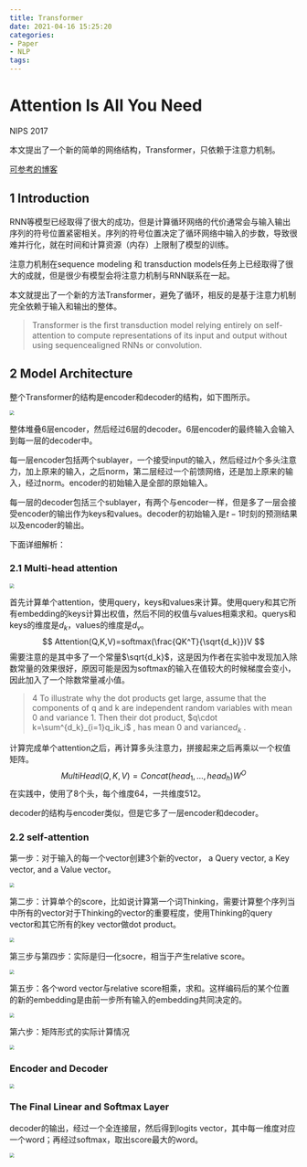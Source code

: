 ```yaml
---
title: Transformer
date: 2021-04-16 15:25:20
categories:
- Paper
- NLP
tags:
---
```


# Attention Is All You Need

NIPS 2017

本文提出了一个新的简单的网络结构，Transformer，只依赖于注意力机制。

[可参考的博客](http://jalammar.github.io/illustrated-transformer/)

<!--more-->

## 1 Introduction

RNN等模型已经取得了很大的成功，但是计算循环网络的代价通常会与输入输出序列的符号位置紧密相关。序列的符号位置决定了循环网络中输入的步数，导致很难并行化，就在时间和计算资源（内存）上限制了模型的训练。

注意力机制在sequence modeling 和 transduction models任务上已经取得了很大的成就，但是很少有模型会将注意力机制与RNN联系在一起。

本文就提出了一个新的方法Transformer，避免了循环，相反的是基于注意力机制完全依赖于输入和输出的整体。

> Transformer is the ﬁrst transduction model relying entirely on self-attention to compute representations of its input and output without using sequencealigned RNNs or convolution.

## 2 Model Architecture

整个Transformer的结构是encoder和decoder的结构，如下图所示。

<img src="https://lxy-blog-pics.oss-cn-beijing.aliyuncs.com/asssets/image-20201011202918546.png" style="zoom:50%;" />

整体堆叠6层encoder，然后经过6层的decoder。6层encoder的最终输入会输入到每一层的decoder中。

每一层encoder包括两个sublayer，一个接受input的输入，然后经过$h$个多头注意力，加上原来的输入，之后norm，第二层经过一个前馈网络，还是加上原来的输入，经过norm。encoder的初始输入是全部的原始输入。

每一层的decoder包括三个sublayer，有两个与encoder一样，但是多了一层会接受encoder的输出作为keys和values。decoder的初始输入是$t-1$时刻的预测结果以及encoder的输出。

下面详细解析：

### 2.1 Multi-head attention

<img src="https://lxy-blog-pics.oss-cn-beijing.aliyuncs.com/asssets/image-20201011204804340.png" style="zoom:50%;" />

首先计算单个attention，使用query，keys和values来计算。使用query和其它所有embedding的keys计算出权值，然后不同的权值与values相乘求和。querys和keys的维度是$d_k$，values的维度是$d_v$。
$$
Attention(Q,K,V)=softmax(\frac{QK^T}{\sqrt{d_k}})V
$$
需要注意的是其中多了一个常量$\sqrt{d_k}$，这是因为作者在实验中发现加入除数常量的效果很好，原因可能是因为softmax的输入在值较大的时候梯度会变小，因此加入了一个除数常量减小值。

> 4 To illustrate why the dot products get large, assume that the components of q and k are independent random variables with mean 0 and variance 1. Then their dot product, $q\cdot k=\sum^{d_k}_{i=1}q_ik_i$ , has mean 0 and variance$d_k$ .

计算完成单个attention之后，再计算多头注意力，拼接起来之后再乘以一个权值矩阵。
$$
MultiHead(Q,K,V)=Concat(head_1,\dots,head_h)W^O
$$
在实践中，使用了8个头，每个维度64，一共维度512。

decoder的结构与encoder类似，但是它多了一层encoder和decoder。

### 2.2 self-attention

第一步：对于输入的每一个vector创建3个新的vector， a Query vector, a Key vector, and a Value vector。

<img src="https://lxy-blog-pics.oss-cn-beijing.aliyuncs.com/asssets/self-attention_softmax.png" style="zoom:50%;" />

第二步：计算单个的score，比如说计算第一个词Thinking，需要计算整个序列当中所有的vector对于Thinking的vector的重要程度，使用Thinking的query vector和其它所有的key vector做dot product。

<img src="https://lxy-blog-pics.oss-cn-beijing.aliyuncs.com/asssets/transformer_self_attention_score.png" style="zoom:50%;" />

第三步与第四步：实际是归一化socre，相当于产生relative score。

<img src="https://lxy-blog-pics.oss-cn-beijing.aliyuncs.com/asssets/self-attention-output.png" style="zoom:50%;" />

第五步：各个word vector与relative score相乘，求和。这样编码后的某个位置的新的embedding是由前一步所有输入的embedding共同决定的。

<img src="https://lxy-blog-pics.oss-cn-beijing.aliyuncs.com/asssets/self-attention-matrix-calculation.png" style="zoom:50%;" />

第六步：矩阵形式的实际计算情况

<img src="https://lxy-blog-pics.oss-cn-beijing.aliyuncs.com/asssets/transformer_decoder_output_softmax.png" style="zoom:50%;" />

### Encoder and Decoder

<img src="https://lxy-blog-pics.oss-cn-beijing.aliyuncs.com/asssets/transformer_self_attention_vectors.png" style="zoom:50%;" />

### The Final Linear and Softmax Layer

decoder的输出，经过一个全连接层，然后得到logits vector，其中每一维度对应一个word；再经过softmax，取出score最大的word。

<img src="https://lxy-blog-pics.oss-cn-beijing.aliyuncs.com/asssets/Screen-Shot-2020-10-13-at-8-46-23-PM.png" style="zoom:50%;" />

